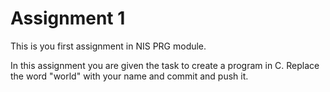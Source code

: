 # Assignment 1
This is you first assignment in NIS PRG module.

In this assignment you are given the task to create a program in C.
Replace the word "world" with your name and commit and push it.
